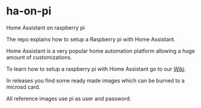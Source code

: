 # ha-on-pi
Home Assistant on raspberry pi

The repo explains how to setup a Raspberry pi with Home Assistant.

Home Assistant is a very popular home automation platform allowing a huge amount of customizations.


To learn how to setup a raspberry pi with Home Assistant go to our [Wiki](https://github.com/beejones/ha-on-pi/wiki).

In releases you find some ready made images which can be burned to a microsd card.

All reference images use pi as user and password.
